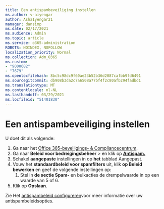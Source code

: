 ```yaml
---
title: Een antispambeveiliging instellen
ms.author: v-aiyengar
author: AshaIyengar21
manager: dansimp
ms.date: 02/17/2021
ms.audience: Admin
ms.topic: article
ms.service: o365-administration
ROBOTS: NOINDEX, NOFOLLOW
localization_priority: Normal
ms.collection: Adm_O365
ms.custom:
- "9000682"
- "7679"
ms.openlocfilehash: 8bc5c98dc9f60ae23b52b36d2087cafbb9fd6491
ms.sourcegitcommit: db908b3da2c7a6508a77bf4f2c80afb294fadbd1
ms.translationtype: MT
ms.contentlocale: nl-NL
ms.lasthandoff: 03/29/2021
ms.locfileid: "51401830"
---
```

# <a name="set-up-an-anti-spam-protection"></a>Een antispambeveiliging instellen

U doet dit als volgende:

1. Ga naar het [Office 365-beveiligings- & Compliancecentrum](https://go.microsoft.com/fwlink/p/?linkid=2077143).
1. Ga naar **Beleid voor bedreigingsbeheer**  >  en klik op **[Antispam.](https://go.microsoft.com/fwlink/p/?linkid=2077143)**
1. Schakel **aangepaste** instellingen in op **het** tabblad Aangepast.
1. Vouw het **standaardbeleid voor spamfilters** uit, klik **op Beleid bewerken** en geef de volgende instellingen op:
    1. Stel in **de sectie Spam-** en bulkacties de drempelwaarde in op een waarde van 5 of 6.
1. Klik op **Opslaan**.

Zie Het [antispambeleid configureren](https://go.microsoft.com/fwlink/?linkid=2092051)voor meer informatie over uw antispambeleidsopties.
